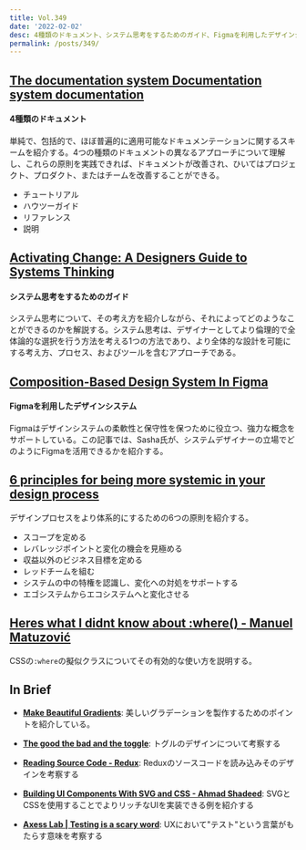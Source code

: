 ```yaml
---
title: Vol.349
date: '2022-02-02'
desc: 4種類のドキュメント、システム思考をするためのガイド、Figmaを利用したデザインシステム、ほか計10リンク
permalink: /posts/349/
---
```


## [The documentation system  Documentation system documentation](https://documentation.divio.com/)
#### 4種類のドキュメント

単純で、包括的で、ほぼ普遍的に適用可能なドキュメンテーションに関するスキームを紹介する。4つの種類のドキュメントの異なるアプローチについて理解し、これらの原則を実践できれば、ドキュメントが改善され、ひいてはプロジェクト、プロダクト、またはチームを改善することができる。

- チュートリアル
- ハウツーガイド
- リファレンス
- 説明

## [Activating Change: A Designers Guide to Systems Thinking](https://boxesandarrows.com/activating-change-a-designers-guide-to-systems-thinking/)
#### システム思考をするためのガイド

システム思考について、その考え方を紹介しながら、それによってどのようなことができるのかを解説する。システム思考は、デザイナーとしてより倫理的で全体論的な選択を行う方法を考える1つの方法であり、より全体的な設計を可能にする考え方、プロセス、およびツールを含むアプローチである。

## [Composition-Based Design System In Figma](https://www.smashingmagazine.com/2022/01/composition-based-design-system-figma/)
#### Figmaを利用したデザインシステム

Figmaはデザインシステムの柔軟性と保守性を保つために役立つ、強力な概念をサポートしている。この記事では、Sasha氏が、システムデザイナーの立場でどのようにFigmaを活用できるかを紹介する。

## [6 principles for being more systemic in your design process](https://bootcamp.uxdesign.cc/6-principles-for-being-more-systemic-in-your-design-process-a38d1b6e608d)

デザインプロセスをより体系的にするための6つの原則を紹介する。

- スコープを定める
- レバレッジポイントと変化の機会を見極める
- 収益以外のビジネス目標を定める
- レッドチームを組む
- システムの中の特権を認識し、変化への対処をサポートする
- エゴシステムからエコシステムへと変化させる

## [Heres what I didnt know about :where() - Manuel Matuzović](https://www.matuzo.at/blog/2022/heres-what-i-didnt-know-about-where/)

CSSの`:where`の擬似クラスについてその有効的な使い方を説明する。

## In Brief

- **[Make Beautiful Gradients](https://www.joshwcomeau.com/css/make-beautiful-gradients/)**: 美しいグラデーションを製作するためのポイントを紹介している。

- **[The good the bad and the toggle](https://www.alexbuenodesign.com/blog/the_good_the_bad_and_the_toogle)**: トグルのデザインについて考察する

- **[Reading Source Code - Redux](https://alexkondov.com/reading-source-code-redux/)**: Reduxのソースコードを読み込みそのデザインを考察する

- **[Building UI Components With SVG and CSS - Ahmad Shadeed](https://ishadeed.com/article/building-components-svg-css/)**: SVGとCSSを使用することでよりリッチなUIを実装できる例を紹介する

- **[Axess Lab | Testing is a scary word](https://axesslab.com/testing-a-scary-word/)**: UXにおいて"テスト"という言葉がもたらす意味を考察する
